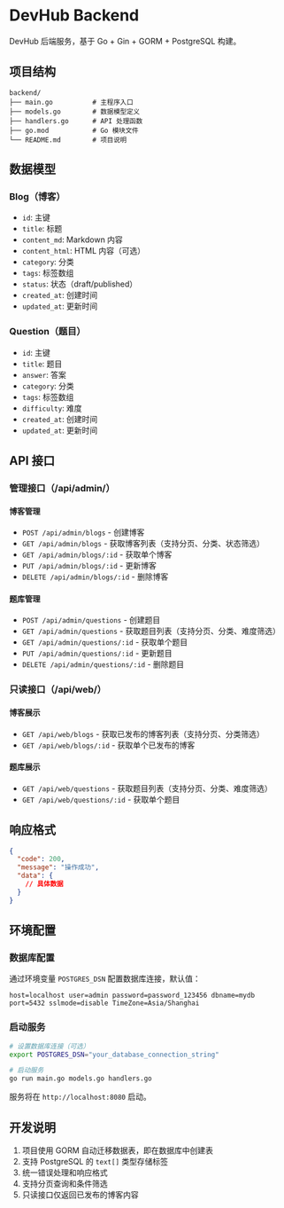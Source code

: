 # DevHub Backend

DevHub 后端服务，基于 Go + Gin + GORM + PostgreSQL 构建。

## 项目结构

```
backend/
├── main.go          # 主程序入口
├── models.go        # 数据模型定义
├── handlers.go      # API 处理函数
├── go.mod           # Go 模块文件
└── README.md        # 项目说明
```

## 数据模型

### Blog（博客）
- `id`: 主键
- `title`: 标题
- `content_md`: Markdown 内容
- `content_html`: HTML 内容（可选）
- `category`: 分类
- `tags`: 标签数组
- `status`: 状态（draft/published）
- `created_at`: 创建时间
- `updated_at`: 更新时间

### Question（题目）
- `id`: 主键
- `title`: 题目
- `answer`: 答案
- `category`: 分类
- `tags`: 标签数组
- `difficulty`: 难度
- `created_at`: 创建时间
- `updated_at`: 更新时间

## API 接口

### 管理接口（/api/admin/）

#### 博客管理
- `POST /api/admin/blogs` - 创建博客
- `GET /api/admin/blogs` - 获取博客列表（支持分页、分类、状态筛选）
- `GET /api/admin/blogs/:id` - 获取单个博客
- `PUT /api/admin/blogs/:id` - 更新博客
- `DELETE /api/admin/blogs/:id` - 删除博客

#### 题库管理
- `POST /api/admin/questions` - 创建题目
- `GET /api/admin/questions` - 获取题目列表（支持分页、分类、难度筛选）
- `GET /api/admin/questions/:id` - 获取单个题目
- `PUT /api/admin/questions/:id` - 更新题目
- `DELETE /api/admin/questions/:id` - 删除题目

### 只读接口（/api/web/）

#### 博客展示
- `GET /api/web/blogs` - 获取已发布的博客列表（支持分页、分类筛选）
- `GET /api/web/blogs/:id` - 获取单个已发布的博客

#### 题库展示
- `GET /api/web/questions` - 获取题目列表（支持分页、分类、难度筛选）
- `GET /api/web/questions/:id` - 获取单个题目

## 响应格式

```json
{
  "code": 200,
  "message": "操作成功",
  "data": {
    // 具体数据
  }
}
```

## 环境配置

### 数据库配置
通过环境变量 `POSTGRES_DSN` 配置数据库连接，默认值：
```
host=localhost user=admin password=password_123456 dbname=mydb port=5432 sslmode=disable TimeZone=Asia/Shanghai
```

### 启动服务
```bash
# 设置数据库连接（可选）
export POSTGRES_DSN="your_database_connection_string"

# 启动服务
go run main.go models.go handlers.go
```

服务将在 `http://localhost:8080` 启动。

## 开发说明

1. 项目使用 GORM 自动迁移数据表，即在数据库中创建表 
2. 支持 PostgreSQL 的 `text[]` 类型存储标签
3. 统一错误处理和响应格式
4. 支持分页查询和条件筛选
5. 只读接口仅返回已发布的博客内容 